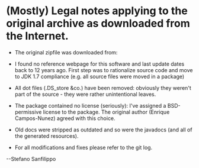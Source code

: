 (Mostly) Legal notes applying to the original archive as downloaded from the Internet.
======================================================================================

* The original zipfile was downloaded from:


* I found no reference webpage for this software and last update dates back to
12 years ago. First step was to rationalize source code and move to JDK 1.7
compliance (e.g. all source files were moved in a package)

* All dot files (.DS_store &co.) have been removed: obviously they
weren't part of the source - they were rather unintentional leaves.

* The package contained no license (seriously): I've assigned a BSD-permissive
license to the package. The original author (Enrique Campos-Nunez) agreed
with this choice.

* Old docs were stripped as outdated and so were the javadocs (and all of the
generated resources).

* For all modifications and fixes please refer to the git log.

--Stefano Sanfilippo
